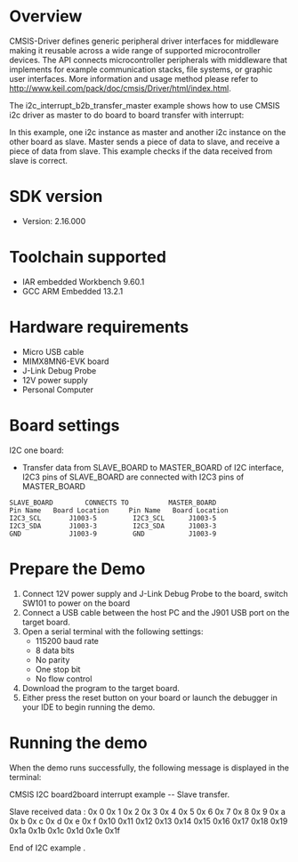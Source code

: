 Overview
========
CMSIS-Driver defines generic peripheral driver interfaces for middleware making it reusable across a wide 
range of supported microcontroller devices. The API connects microcontroller peripherals with middleware 
that implements for example communication stacks, file systems, or graphic user interfaces. 
More information and usage method please refer to http://www.keil.com/pack/doc/cmsis/Driver/html/index.html.

The i2c_interrupt_b2b_transfer_master example shows how to use CMSIS i2c driver as master to do board to board transfer 
with interrupt:

In this example, one i2c instance as master and another i2c instance on the other board as slave. Master sends a 
piece of data to slave, and receive a piece of data from slave. This example checks if the data received from 
slave is correct.

SDK version
===========
- Version: 2.16.000

Toolchain supported
===================
- IAR embedded Workbench  9.60.1
- GCC ARM Embedded  13.2.1

Hardware requirements
=====================
- Micro USB cable
- MIMX8MN6-EVK  board
- J-Link Debug Probe
- 12V power supply
- Personal Computer

Board settings
==============
I2C one board:
  + Transfer data from SLAVE_BOARD to MASTER_BOARD of I2C interface, I2C3 pins of SLAVE_BOARD are connected with
    I2C3 pins of MASTER_BOARD
~~~~~~~~~~~~~~~~~~~~~~~~~~~~~~~~~~~~~~~~~~~~~~~~~~~~~~~
SLAVE_BOARD        CONNECTS TO          MASTER_BOARD
Pin Name   Board Location     Pin Name   Board Location
I2C3_SCL       J1003-5         I2C3_SCL      J1003-5 
I2C3_SDA       J1003-3         I2C3_SDA      J1003-3
GND            J1003-9         GND           J1003-9
~~~~~~~~~~~~~~~~~~~~~~~~~~~~~~~~~~~~~~~~~~~~~~~~~~~~~~~

Prepare the Demo
================
1.  Connect 12V power supply and J-Link Debug Probe to the board, switch SW101 to power on the board
2.  Connect a USB cable between the host PC and the J901 USB port on the target board.
3.  Open a serial terminal with the following settings:
    - 115200 baud rate
    - 8 data bits
    - No parity
    - One stop bit
    - No flow control
4.  Download the program to the target board.
5.  Either press the reset button on your board or launch the debugger in your IDE to begin running the demo.

Running the demo
================
When the demo runs successfully, the following message is displayed in the terminal:

CMSIS I2C board2board interrupt example -- Slave transfer.


Slave received data :
0x 0  0x 1  0x 2  0x 3  0x 4  0x 5  0x 6  0x 7
0x 8  0x 9  0x a  0x b  0x c  0x d  0x e  0x f
0x10  0x11  0x12  0x13  0x14  0x15  0x16  0x17
0x18  0x19  0x1a  0x1b  0x1c  0x1d  0x1e  0x1f


End of I2C example .

